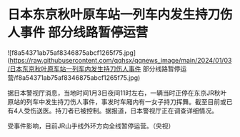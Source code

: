 # 日本东京秋叶原车站一列车内发生持刀伤人事件 部分线路暂停运营

![f8a54371ab75af8346875abcf1265f75.jpg](https://raw.githubusercontent.com/qqhsx/qqnews_image/main/2024/01/03/日本东京秋叶原车站一列车内发生持刀伤人事件 部分线路暂停运营/f8a54371ab75af8346875abcf1265f75.jpg)

据日本警视厅消息，当地时间1月3日夜间11时左右，一辆当时正停在东京JR秋叶原站的列车中发生持刀伤人事件，事发时车厢内有一女子持刀挥舞。截至目前或已有4人受伤送医。持刀者已被控制。据报道，日本警视厅正在调查详细情况。

受事件影响，目前JR山手线外环方向全线暂停运营。（央视）

